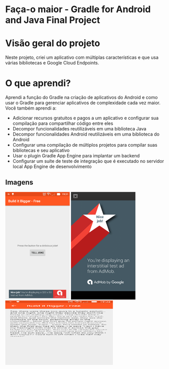 # Faça-o maior - Gradle for Android and Java Final Project

# Visão geral do projeto
Neste projeto, criei um aplicativo com múltiplas características e que usa várias bibliotecas e Google Cloud Endpoints.

# O que aprendi?
Aprendi a função do Gradle na criação de aplicativos do Android e como usar o Gradle para gerenciar aplicativos de complexidade cada vez maior. Você também aprendi a:

* Adicionar recursos gratuitos e pagos a um aplicativo e configurar sua compilação para compartilhar código entre eles
* Decompor funcionalidades reutilizáveis em uma biblioteca Java
* Decompor funcionalidades Android reutilizáveis em uma biblioteca do Android
* Configurar uma compilação de múltiplos projetos para compilar suas bibliotecas e seu aplicativo
* Usar o plugin Gradle App Engine para implantar um backend
* Configurar um suíte de teste de integração que é executado no servidor local App Engine de desenvolvimento


## Imagens ##
<img  src="https://raw.githubusercontent.com/adalbertofjr/Faca-o-maior/master/app-images/image_1.png" width="203" height="339" />
<img  src="https://raw.githubusercontent.com/adalbertofjr/Faca-o-maior/master/app-images/image_2.png" width="203" height="339" />
<img  src="https://raw.githubusercontent.com/adalbertofjr/Faca-o-maior/master/app-images/image_3.png" width="339" height="203" />